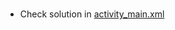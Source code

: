 #  

- Check solution
  in [activity_main.xml](course://lesson1/solution/library/src/main/res/layout/activity_main.xml)
